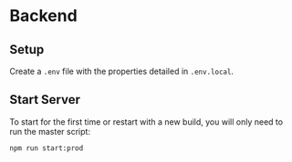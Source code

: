 # Backend

## Setup

Create a `.env` file with the properties detailed in `.env.local`.

## Start Server

To start for the first time or restart with a new build, you will only need to run the master script:

```bash
npm run start:prod
```
